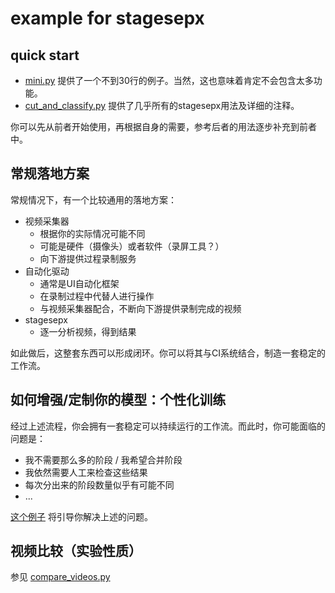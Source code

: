 # example for stagesepx

## quick start

- [mini.py](./mini.py) 提供了一个不到30行的例子。当然，这也意味着肯定不会包含太多功能。
- [cut_and_classify.py](./cut_and_classify.py) 提供了几乎所有的stagesepx用法及详细的注释。

你可以先从前者开始使用，再根据自身的需要，参考后者的用法逐步补充到前者中。

## 常规落地方案

常规情况下，有一个比较通用的落地方案：

- 视频采集器
    - 根据你的实际情况可能不同
    - 可能是硬件（摄像头）或者软件（录屏工具？）
    - 向下游提供过程录制服务
- 自动化驱动
    - 通常是UI自动化框架
    - 在录制过程中代替人进行操作
    - 与视频采集器配合，不断向下游提供录制完成的视频
- stagesepx
    - 逐一分析视频，得到结果
    
如此做后，这整套东西可以形成闭环。你可以将其与CI系统结合，制造一套稳定的工作流。

## 如何增强/定制你的模型：个性化训练

经过上述流程，你会拥有一套稳定可以持续运行的工作流。而此时，你可能面临的问题是：

- 我不需要那么多的阶段 / 我希望合并阶段
- 我依然需要人工来检查这些结果
- 每次分出来的阶段数量似乎有可能不同
- ...

[这个例子](./train_and_predict) 将引导你解决上述的问题。

## 视频比较（实验性质）

参见 [compare_videos.py](./compare_videos.py)
